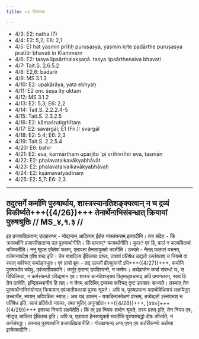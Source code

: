 ```yaml
---
title: ०३ टिप्पणयः

---
```

- 4/3: E2: natha (?)
- 4/4: E2: 5,2; E6: 2,1
- 4/5: E1 hat yasmin prītiḥ puruṣasya, yasmin kṛte padārthe puruṣasya pratītir bhavati in Klammern
- 4/6: E2: tasya lipsārthalakṣaṇā. tasya lipsārthenaiva bhavati
- 4/7: Tait.S. 2.6.5.2
- 4/8: E2,6: bādarir
- 4/9: MS 3.1.3
- 4/10: E2: upakārāya, yata ebhyaḥ
- 4/11: E2 om. śeṣa ity uktam
- 4/12: MS 3.1.2
- 4/13: E2: 5,3; E6: 2,2
- 4/14: Tait.S. 2.2.2.4-5
- 4/15: Tait.S. 2.3.2.5
- 4/16: E2: kāmaśrutigṛhītaṃ
- 4/17: E2: savargāl; E1 (Fn.): svargāl
- 4/18: E2: 5,4; E6: 2,3
- 4/19: Tait.S. 2.2.5.4
- 4/20: E6: bahir
- 4/21: E2: eva, karmārtham upārjito 'pi vrīhivrīhir eva, tasmān
- 4/22: E2: phalavataikavākyabhāvāt
- 4/23: E2: phalavataivaikavākyabhāvaḥ
- 4/24: E2: kṣāmavatyādīnāṃ
- 4/25: E2: 5,7: E6: 2,3

____________________________________________


## तदुत्सर्गे कर्माणि पुरुषार्थाय, शास्त्रस्यानतिशङ्क्यत्वान् न च द्रव्यं विकीर्ष्यते+++({4/26})+++ तेनार्थेनाभिसंबन्धात् क्रियायां पुरुषश्रुतिः // MS_४,१.३ //

इह प्रजापतिव्रतान्य् उदाहरणम् - नोद्यन्तम् आदित्यम् ईक्षेत नास्तंयन्तम् इत्यादीनि। तत्र संदेहः - किं क्रत्वर्थानि प्रजापतिव्रतान्य् उत पुरुषार्थानीति। किं प्राप्तम्? क्रत्वर्थानीति। कुतः? एवं हि, फलं न कल्पयितव्यं भविष्यतीति। ननु श्रूयत एवैतेषां फलम्, एतावता हैनसायुक्तो भवतीति। उच्यते - नैतत् फलपरं वचनम्, वर्तमानापदेश एवैष शब्द इति। तेन यत्रादित्य ईक्षितव्यः प्राप्तः, तत्रायं प्रतिषेध उद्यतो ऽस्तंयतश् च नियमो वा स्यात् कश्चित् कर्माङ्गभूतः।
एवं प्राप्ते ब्रूमः - तद् उत्सर्गे प्रीत्युत्सर्गो ऽपि+++({4/27})+++, कर्माणि पुरुषार्थाय भवेयुः, एवंजातीयकानि। कर्तुर् एतान्य् उपदिश्यन्ते, न कर्मणः। अर्थप्राप्तेन कर्त्रा संबन्धो यः, स विधित्सितः, न कर्मसंबन्धो ऽविद्यमान एव। शास्त्रं चानतिशङ्क्यं पितृमातृवचनाद् अपि प्रमाणतरम्, स्वयं हि तेन प्रत्येति, इन्द्रियस्थानीयं हि तत्। न चैवम् आदिभिर् द्रव्यस्य कश्चिद् दृष्ट उपकारः साध्यते। तस्मात् तेन पुरुषार्थेनाभिसंयोगात् क्रियायाम् एवंजातीयकायां पुरुषः श्रूयते।
अपि च, पुरुषप्रयत्नः पदार्थविधिमात्रं लक्षयितुम् उच्चार्येत, स्वयम् अविवक्षितः स्यात्।
अथ यद् उक्तम् - यत्रादित्यस्येक्षणं प्राप्तम्, तत्रोद्यतो ऽस्तंयतश् च पर्तिषेध इति, सत्यं प्रतिषेधो न्याय्यः, तथा श्रुतिर् अनुगह्येत+++({4/28})+++, [४४०]+++({4/29})+++ इतरथा नियमो लक्ष्येतेति। किं त्व् इह नियमः शब्देन श्रूयते, तस्य व्रतम् इति, तेन नियम एषः, नोद्यन्न् आदित्य ईक्षितव्य इति। अपि च, एतावता हैनसायुक्तो भवतीति पुरुषसंबद्धो दोषः कीर्त्यते, न कर्मसंबद्धः। तस्मात् पुरुषार्थानि प्रजापतिव्रतानीति। गोलक्षणान्य् अप्य् एवम् एव कर्तरीकर्ण्यः कर्तव्या इत्येवमादीनि।
